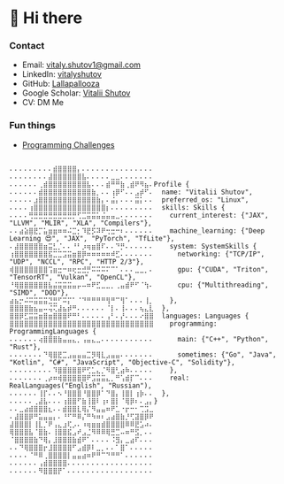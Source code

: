 # 👋 Hi there
### Contact
- Email: [vitaly.shutov1@gmail.com](mailto:vitaly.shutov1@gmail.com)
- LinkedIn: [vitalyshutov](https://www.linkedin.com/in/vitalyshutov)
- GitHub: [Lallapallooza](https://github.com/Lallapallooza)
- Google Scholar: [Vitalii Shutov](https://scholar.google.com/citations?user=P5Gs7HEAAAAJ)
- CV: DM Me

### Fun things
- [Programming Challenges](https://lallapallooza.github.io/challenge/)

<pre lang="rust"><code>
⠄⠄⠄⠄⠄⠄⠄⠄⠄⣾⣿⣿⣿⣿⡄⠄⠄⠄⠄⠄⠄⠄⠄⠄⠄⠄⠄⠄⠄⠄
⠄⠄⠄⠄⠄⠄⠄⠄⣼⣿⣿⣿⣿⣿⣿⣧⠄⠄⠄⠄⠄⣀⣀⠄⠄⠄⠄⠄⠄⠄
⠄⠄⠄⠄⠄⠄⢀⣾⣿⣿⣿⣿⣿⣿⣿⣿⣧⠄⠄⠄⣾⠛⠛⣷⢀⣾⠟⠻⣦⠄Profile {
⠄⠄⠄⠄⠄⠄⣾⣿⣿⣿⣿⣿⣿⣿⣿⣿⣿⣷⡀⠄⠄⢰⡿⠋⠄⠄⣠⡾⠋⠄  name: "Vitalii Shutov",
⠄⠄⠄⠄⠄⣰⣿⣿⣿⣿⣿⣿⣿⣿⣿⣿⣿⣿⣷⡄⠄⣬⡄⠄⠄⠄⣭⡅⠄⠄  preferred_os: "Linux",
⠄⠄⠄⠄⢰⣿⣿⣿⣿⣿⣿⣿⣿⣿⣿⣿⣿⣿⣿⣿⡆⠄⠄⠄⠄⠄⠄⠄⠄⠄  skills: Skills {
⠄⠄⠄⠄⢛⣛⣛⣛⣛⣛⣛⣛⣛⡛⢋⣉⣭⣭⣥⣬⣤⣤⣀⠄⠄⠄⠄⠄⠄⠄    current_interest: {"JAX", "LLVM", "MLIR", "XLA", "Compilers"},
⠄⠄⣴⣵⣿⣟⡉⣥⣶⣶⠶⠶⠬⣉⡂⠹⣟⡫⠽⠟⢒⣒⠒⠆⠄⠄⠄⠄⠄⠄    machine_learning: {"Deep Learning 😍", "JAX", "PyTorch", "TfLite"},
⠄⣼⣿⣿⣿⣿⣿⣶⣭⣃⡈⠄⠄⠘⠃⡰⢶⣶⣿⠏⠄⠄⠙⡛⠄⠄⠄⠄⠄⠄    system: SystemSkills {  
⢰⣿⣿⣿⣿⣿⣿⣿⣯⣉⣉⣩⣭⣶⣿⡿⠶⠶⠶⠶⠶⠾⣋⠄⠄⠄⠄⠄⠄⠄      networking: {"TCP/IP", "UDP", "NCCL", "RPC", "HTTP 2/3"},
⢾⣿⣿⣿⣿⣿⣿⣿⢩⣶⣒⠒⠶⢖⣒⣚⡛⠭⠭⠭⠍⠉⠁⠄⠄⠄⣀⣀⡀⠄      gpu: {"CUDA", "Triton", "TensorRT", "Vulkan", "OpenCL"},
⠘⢿⣿⣿⣿⣿⣿⣿⣧⣬⣭⣭⣭⣤⡤⠤⠶⠟⣋⣀⣀⡀⢀⣤⣾⠟⠋⠈⢳⠄      cpu: {"Multithreading", "SIMD", "DOD"},
⣴⣦⡒⠬⠭⣭⣭⣭⣙⣛⠋⠭⡍⠁⠈⠙⠛⠛⠛⠛⢻⠛⠉⢻⠁⠄⠄⠄⢸⡀    },
⣿⣿⣿⣿⣷⣦⣤⠤⢬⢍⣼⣦⡾⠛⠄⠄⠄⠄⠄⠄⠈⡇⠄⢸⠄⠄⠄⢦⣄⣇  },  
⣿⣿⡿⣋⣭⣭⣶⣿⣶⣿⣿⣿⠟⠛⠃⠄⠄⠄⠄⠄⢠⠃⠄⡜⠄⠄⠄⠔⣿⣿  languages: Languages {  
⣿⣿⣿⣿⣿⣿⣿⣿⣿⣿⣿⣿⣿⣿⣿⣿⣿⣿⣿⣿⣿⣿⣿⣿⣿⣿⣿⣿⣿⣿    programming: ProgrammingLanguages {
⠄⠄⠄⠄⠄⠄⢴⣿⣿⣿⣷⣤⣤⣄⡀⢠⣤⣄⣀⠄⠄⠄⠄⠄⠄⠄⠄⠄⠄⠄      main: {"C++", "Python", "Rust"},    
⠄⠄⠄⠄⠄⠄⠄⠙⢿⣿⣟⣉⣠⣤⣤⣤⣉⡻⢿⣇⣠⣤⣤⠄⠄⠄⠄⠄⠄⠄      sometimes: {"Go", "Java", "Kotlin", "C#", "JavaScript", "Objective-C", "Solidity"},  
⠄⠄⠄⠄⠄⠄⠄⠄⠄⠹⣿⣿⣿⣿⣿⠟⢋⣁⣄⡈⠻⣿⢃⣴⠷⠄⠄⠄⠄⠄    },    
⠄⠄⠄⠄⠄⠄⠄⢀⡴⠶⢾⣿⣿⣿⣿⣿⠟⣩⣭⣭⣄⡀⠛⢡⣾⡏⠉⠄⠄⠄    real: RealLanguages("English", "Russian"),
⠄⠄⠄⠄⠄⠄⢸⡏⠄⠄⠢⠘⣿⣿⣿⠘⣿⣿⡿⠁⠙⣿⡄⢸⣿⡇⢰⡷⠄⠄  },
⠄⠄⠄⠄⠄⢀⣼⣧⠄⠄⠄⢰⣿⣿⠋⣷⢸⣿⠇⢰⠆⣿⡇⠈⢿⡿⠆⠄⣠⡄}  
⠄⠄⣀⣴⣾⣿⣿⣿⣆⠄⠄⣾⣿⣿⣇⢿⡌⠻⣤⣤⠶⠟⣁⠐⡖⠒⠂⢉⣩⣀    
⠄⣼⣿⣿⡿⠛⣥⣤⣤⡄⠄⠘⠋⠛⠿⡌⠛⠳⠶⠆⣠⣴⣿⣷⡘⢋⣽⣿⡿⠟      
⣼⣿⣿⣿⡇⢸⣇⡈⠟⢠⣄⣰⢏⡠⠄⠰⢶⣶⣶⣾⣿⣿⣿⣿⠿⠿⣟⣡⠴⠄      
⢿⣿⣿⣿⣧⠈⣿⣷⠄⢸⣿⣿⣯⣠⠞⣠⣈⠻⠿⠿⢿⣛⣉⠤⠶⠛⣫⡀⠄⠄    
⠈⣿⣿⣿⣿⣷⠙⢿⡄⣸⣿⣿⣿⣷⣾⠟⠁⠄⠄⠄⠄⠨⣻⡄⣀⣴⠏⠄⠄⠄    
⠄⠄⠙⢿⣿⣿⣿⡖⣸⣿⣿⣿⣿⠋⣠⣾⡿⠇⣀⡀⠄⠄⠁⣿⠁⠄⠄⠄⠄⠄  
⠄⠄⠄⠄⠈⠛⠿⢀⣿⣿⣿⣿⡇⣤⣤⣴⠶⠟⠛⠉⠙⠛⠛⠁⠄⠄⠄⠄⠄⠄
⠄⠄⠄⠄⠄⠄⢠⣾⣿⣿⣿⣿⠄⠄⠄⠄⠄⠄⠄⠄⠄⠄⠄⠄⠄⠄⠄⠄⠄⠄  
⠄⠄⠄⠄⠄⠄⠻⣿⣿⣿⡟⠁⠄⠄⠄⠄⠄⠄⠄⠄⠄⠄⠄⠄⠄⠄⠄⠄⠄⠄ 
</code></pre>
